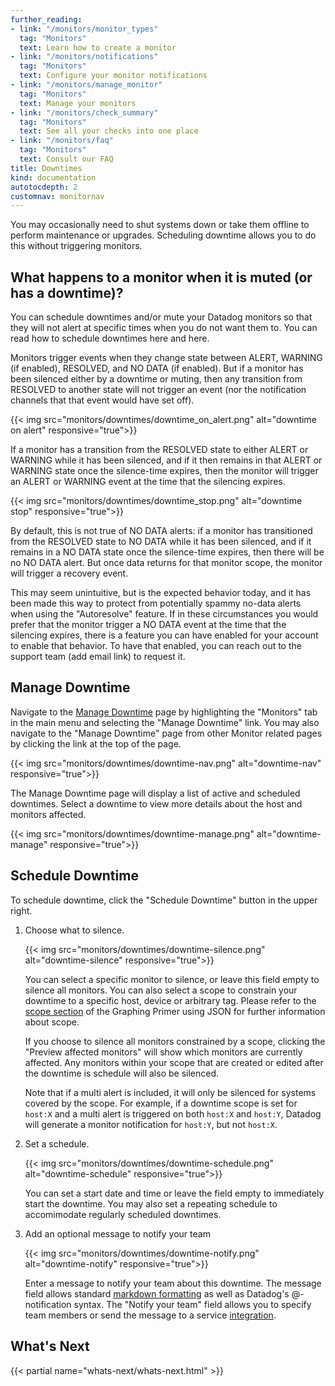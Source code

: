 ```yaml
---
further_reading:
- link: "/monitors/monitor_types"
  tag: "Monitors"
  text: Learn how to create a monitor
- link: "/monitors/notifications"
  tag: "Monitors"
  text: Configure your monitor notifications
- link: "/monitors/manage_monitor"
  tag: "Monitors"
  text: Manage your monitors
- link: "/monitors/check_summary"
  tag: "Monitors"
  text: See all your checks into one place
- link: "/monitors/faq"
  tag: "Monitors"
  text: Consult our FAQ
title: Downtimes
kind: documentation
autotocdepth: 2
customnav: monitornav
---
```


You may occasionally need to shut systems down or take them offline to perform maintenance or upgrades. Scheduling downtime allows you to do this without triggering monitors.

## What happens to a monitor when it is muted (or has a downtime)?

You can schedule downtimes and/or mute your Datadog monitors so that they will not alert at specific times when you do not want them to. You can read how to schedule downtimes here and here. 

Monitors trigger events when they change state between ALERT, WARNING (if enabled), RESOLVED, and NO DATA (if enabled). But if a monitor has been silenced either by a downtime or muting, then any transition from RESOLVED to another state will not trigger an event (nor the notification channels that that event would have set off).

{{< img src="monitors/downtimes/downtime_on_alert.png" alt="downtime on alert" responsive="true">}}

If a monitor has a transition from the RESOLVED state to either ALERT or WARNING while it has been silenced, and if it then remains in that ALERT or WARNING state once the silence-time expires, then the monitor will trigger an ALERT or WARNING event at the time that the silencing expires.

{{< img src="monitors/downtimes/downtime_stop.png" alt="downtime stop" responsive="true">}}

By default, this is not true of NO DATA alerts: if a monitor has transitioned from the RESOLVED state to NO DATA while it has been silenced, and if it remains in a NO DATA state once the silence-time expires, then there will be no NO DATA alert. But once data returns for that monitor scope, the monitor will trigger a recovery event. 

This may seem unintuitive, but is the expected behavior today, and it has been made this way to protect from potentially spammy no-data alerts when using the "Autoresolve" feature. If in these circumstances you would prefer that the monitor trigger a NO DATA event at the time that the silencing expires, there is a feature you can have enabled for your account to enable that behavior. To have that enabled, you can reach out to the support team (add email link) to request it.

## Manage Downtime

Navigate to the [Manage Downtime](https://app.datadog.com/monitors#/downtime) page by highlighting the "Monitors" tab in the main menu and selecting the "Manage Downtime" link. You may also navigate to the "Manage Downtime" page from other Monitor related pages by clicking the link at the top of the page.

{{< img src="monitors/downtimes/downtime-nav.png" alt="downtime-nav" responsive="true">}}

The Manage Downtime page will display a list of active and scheduled downtimes. Select a downtime to view more details about the host and monitors affected.

{{< img src="monitors/downtimes/downtime-manage.png" alt="downtime-manage" responsive="true">}}

## Schedule Downtime

To schedule downtime, click the "Schedule Downtime" button in the upper right.

1. Choose what to silence.

   {{< img src="monitors/downtimes/downtime-silence.png" alt="downtime-silence" responsive="true">}}

   You can select a specific monitor to silence, or leave this field empty to silence all monitors. You can also select a scope to constrain your downtime to a specific host, device or arbitrary tag.  Please refer to the [scope section](/graphing/miscellaneous/graphingjson/#scope) of the Graphing Primer using JSON for further information about scope.

   If you choose to silence all monitors constrained by a scope, clicking the "Preview affected monitors" will show which monitors are currently affected. Any monitors within your scope that are created or edited after the downtime is schedule will also be silenced.

   Note that if a multi alert is included, it will only be silenced for systems covered by the scope. For example, if a downtime scope is set for `host:X` and a multi alert is triggered on both `host:X` and `host:Y`, Datadog will generate a monitor notification for `host:Y`, but not `host:X`.

2. Set a schedule.

   {{< img src="monitors/downtimes/downtime-schedule.png" alt="downtime-schedule" responsive="true">}}

   You can set a start date and time or leave the field empty to immediately start the downtime. You may also set a repeating schedule to accomimodate regularly scheduled downtimes.

3. Add an optional message to notify your team

   {{< img src="monitors/downtimes/downtime-notify.png" alt="downtime-notify" responsive="true">}}

   Enter a message to notify your team about this downtime. The message field allows standard [markdown formatting](http://daringfireball.net/projects/markdown/syntax) as well as Datadog's @-notification syntax. The "Notify your team" field allows you to specify team members or send the message to a service [integration](https://app.datadoghq.com/account/settings#integrations).

## What's Next 
{{< partial name="whats-next/whats-next.html" >}}
